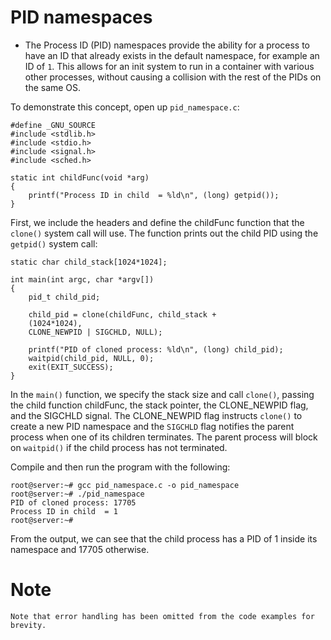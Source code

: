 # PID namespaces

- The Process ID (PID) namespaces provide the ability for a process to have an ID that already exists in the default namespace, 
for example an ID of `1`. This allows for an init system to run in a container with various other processes, without causing a collision with the rest of the PIDs on the same OS.

To demonstrate this concept, open up `pid_namespace.c`:

```
#define _GNU_SOURCE 
#include <stdlib.h> 
#include <stdio.h> 
#include <signal.h> 
#include <sched.h> 
 
static int childFunc(void *arg) 
{ 
    printf("Process ID in child  = %ld\n", (long) getpid()); 
} 

```
First, we include the headers and define the childFunc function that the `clone()` system call will use. 
The function prints out the child PID using the `getpid()` system call:
```
static char child_stack[1024*1024]; 
 
int main(int argc, char *argv[]) 
{ 
    pid_t child_pid; 
 
    child_pid = clone(childFunc, child_stack + 
    (1024*1024),      
    CLONE_NEWPID | SIGCHLD, NULL); 
 
    printf("PID of cloned process: %ld\n", (long) child_pid); 
    waitpid(child_pid, NULL, 0); 
    exit(EXIT_SUCCESS); 
} 

```

In the `main()` function, we specify the stack size and call `clone()`, passing the child function childFunc, 
the stack pointer, the CLONE_NEWPID flag, and the SIGCHLD signal. The CLONE_NEWPID flag instructs `clone()` to create a new PID namespace
and the `SIGCHLD` flag notifies the parent process when one of its children terminates. The parent process will block on `waitpid()` if the child process 
has not terminated.

Compile and then run the program with the following:

```
root@server:~# gcc pid_namespace.c -o pid_namespace
root@server:~# ./pid_namespace
PID of cloned process: 17705
Process ID in child  = 1
root@server:~#

```

From the output, we can see that the child process has a PID of 1 inside its namespace and 17705 otherwise.

# Note
```
Note that error handling has been omitted from the code examples for brevity.
```
